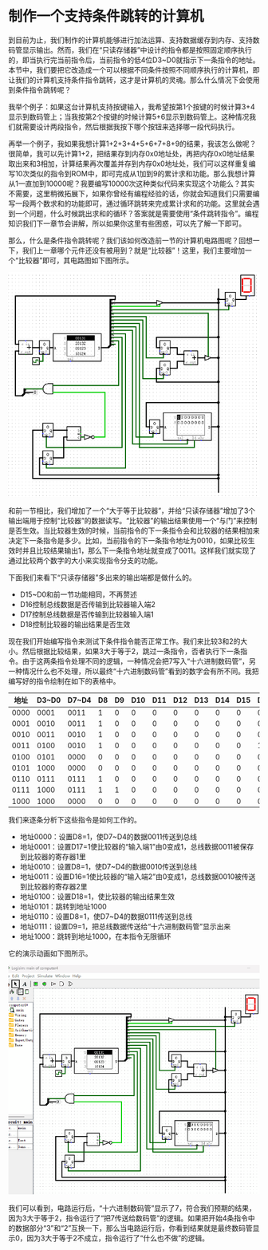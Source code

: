 # 制作一个支持条件跳转的计算机

到目前为止，我们制作的计算机能够进行加法运算、支持数据缓存到内存、支持数码管显示输出。然而，我们在“只读存储器”中设计的指令都是按照固定顺序执行的，即当执行完当前指令后，当前指令的低4位D3~D0就指示下一条指令的地址。本节中，我们要把它改造成一个可以根据不同条件按照不同顺序执行的计算机，即让我们的计算机支持条件指令跳转，这才是计算机的灵魂。那么什么情况下会使用到条件指令跳转呢？

我举个例子：如果这台计算机支持按键输入，我希望按第1个按键的时候计算3+4显示到数码管上；当我按第2个按键的时候计算5+6显示到数码管上。这种情况我们就需要设计两段指令，然后根据我按下哪个按钮来选择哪一段代码执行。

再举一个例子，我如果我想计算1+2+3+4+5+6+7+8+9的结果，我该怎么做呢？很简单，我可以先计算1+2，把结果存到内存0x0地址处，再把内存0x0地址结果取出来和3相加，计算结果再次覆盖并存到内存0x0地址处，我们可以这样重复编写10次类似的指令到ROM中，即可完成从1加到9的累计求和功能。那么我想计算从1一直加到10000呢？我要编写10000次这种类似代码来实现这个功能么？其实不需要，这里稍微拓展下，如果你曾经有编程经验的话，你就会知道我们只需要编写一段两个数求和的功能即可，通过循环跳转来完成累计求和的功能。这里就会遇到一个问题，什么时候跳出求和的循环？答案就是需要使用“条件跳转指令”。编程知识我们下一章节会讲解，所以如果你这里有些困惑，可以先了解一下即可。

那么，什么是条件指令跳转呢？我们该如何改造前一节的计算机电路图呢？回想一下，我们上一章哪个元件还没有被用到？就是“比较器”！这里，我们主要增加一个“比较器”即可，其电路图如下图所示。

![这里写图片描述](pic/5-6.gif)

和前一节相比，我们增加了一个“大于等于比较器”，并给“只读存储器”增加了3个输出端用于控制“比较器”的数据读写。“比较器”的输出结果使用一个“与门”来控制是否生效。当比较器生效的时候，当前指令的下一条指令会和比较器的结果相加来决定下一条指令是多少。比如，当前指令的下一条指令地址为0010，如果比较生效时并且比较结果输出1，那么下一条指令地址就变成了0011。这样我们就实现了通过比较两个数字的大小来实现指令分支的功能。

下面我们来看下“只读存储器”多出来的输出端都是做什么的。
* D15~D0和前一节功能相同，不再赘述
* D16控制总线数据是否传输到比较器输入端2
* D17控制总线数据是否传输到比较器输入端1
* D18控制比较器的输出结果是否生效

现在我们开始编写指令来测试下条件指令能否正常工作。我们来比较3和2的大小。然后根据比较结果，如果3大于等于2，跳过一条指令，否者执行下一条指令。由于这两条指令处理不同的逻辑，一种情况会把7写入“十六进制数码管”，另一种情况什么也不处理，所以最终“十六进制数码管”看到的数字会有所不同。我把编写好的指令绘制在如下的表格中。

|地址|D3~D0|D7~D4|D8|D9|D10|D11|D12|D13|D14|D15|D16|D17|D18|十六进制|
|-|-|-|-|-|-|-|-|-|-|-|-|-|-|-|
|0000|0001|0011|1|0|0|0|0|0|0|0|0|0|0|0x131|
|0001|0010|0011|1|0|0|0|0|0|0|0|0|1|0|0x20132|
|0010|0011|0010|1|0|0|0|0|0|0|0|0|0|0|0x123|
|0011|0100|0010|1|0|0|0|0|0|0|0|1|0|0|0x10124|
|0100|0101|0000|0|0|0|0|0|0|0|0|0|0|1|0x40005|
|0101|1000|0000|0|0|0|0|0|0|0|0|0|0|0|0x8|
|0110|0111|0111|1|0|0|0|0|0|0|0|0|0|0|0x177|
|0111|1000|0111|1|1|0|0|0|0|0|0|0|0|0|0x378|
|1000|1000|0000|0|0|0|0|0|0|0|0|0|0|0|0x8|

我们来逐条分析下这些指令是如何工作的。

* 地址0000：设置D8=1，使D7~D4的数据0011传送到总线
* 地址0001：设置D17=1使比较器的“输入端1”由0变成1，总线数据0011被保存到比较器的寄存器1里
* 地址0010：设置D8=1，使D7~D4的数据0010传送到总线
* 地址0011：设置D16=1使比较器的“输入端2”由0变成1，总线数据0010被传送到比较器的寄存器2里
* 地址0100：设置D18=1，使比较器的输出结果生效
* 地址0101：跳转到地址1000
* 地址0110：设置D8=1，使D7~D4的数据0111传送到总线
* 地址0111：设置D9=1，把总线数据传送给“十六进制数码管”显示出来
* 地址1000：跳转到地址1000，在本指令无限循环

它的演示动画如下图所示。

![这里写图片描述](pic/5-7.gif)

我们可以看到，电路运行后，“十六进制数码管”显示了7，符合我们预期的结果，因为3大于等于2，指令运行了“把7传送给数码管”的逻辑。如果把开始4条指令中的数据部分“3”和“2”互换一下，那么当电路运行后，你看到结果就是最终数码管显示0，因为3大于等于2不成立，指令运行了“什么也不做”的逻辑。